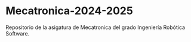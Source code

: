 # Mecatronica-2024-2025
Repositorio de la asigatura de Mecatronica del grado Ingeniería Robótica Software.
